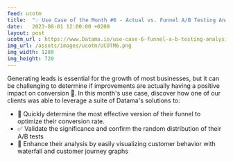 ```yaml
---
feed: ucotm
title:  "💡 Use Case of the Month #6 - Actual vs. Funnel A/B Testing Analysis"
date:   2023-08-01 12:00:00 +0200
layout: post
ucotm_url : https://www.Datama.io/use-case-6-funnel-a-b-testing-analysis/
img_url: /assets/images/ucotm/UCOTM6.png
img_width: 1280
img_height: 720
---
```



Generating leads is essential for the growth of most businesses, but it can be challenging to determine if improvements are actually having a positive impact on conversion 🤔. In this month's use case, discover how one of our clients was able to leverage a suite of Datama's solutions to:

* 🧪 Quickly determine the most effective version of their funnel to optimize their conversion rate.
* ✅ Validate the significance and confirm the random distribution of their A/B tests
* 🚀 Enhance their analysis by easily visualizing customer behavior with waterfall and customer journey graphs

